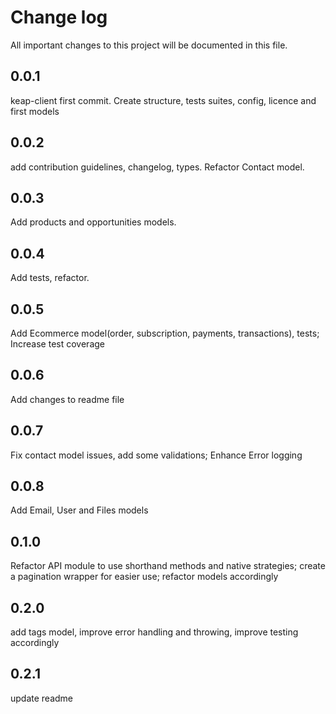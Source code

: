# Change log

All important changes to this project will be documented in this file.

## 0.0.1

keap-client first commit. Create structure, tests suites, config, licence and first models

## 0.0.2

add contribution guidelines, changelog, types. Refactor Contact model.

## 0.0.3

Add products and opportunities models.

## 0.0.4

Add tests, refactor.

## 0.0.5

Add Ecommerce model(order, subscription, payments, transactions), tests; Increase test coverage


## 0.0.6

Add changes to readme file


## 0.0.7

Fix contact model issues, add some validations; Enhance Error logging


## 0.0.8

Add Email, User and Files models


## 0.1.0

Refactor API module to use shorthand methods and native strategies; create a pagination wrapper for easier use; refactor models accordingly


## 0.2.0

add tags model, improve error handling and throwing, improve testing accordingly


## 0.2.1

update readme
